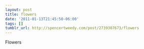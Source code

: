 ```yaml
---
layout: post
title: flowers
date: '2011-01-13T21:45:50-06:00'
tags: []
tumblr_url: http://spencertweedy.com/post/2739307673/flowers
---
```

Flowers
